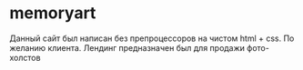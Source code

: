# memoryart
Данный сайт был написан без препроцессоров на чистом html + css. По желанию клиента. Лендинг предназначен был для продажи фото-холстов 
